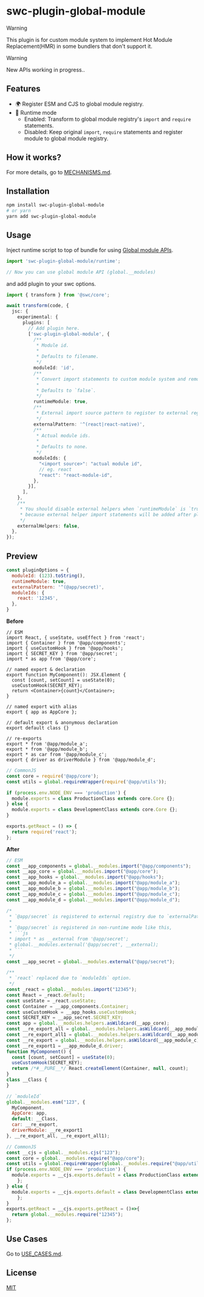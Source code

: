 # swc-plugin-global-module

> [!WARNING]
> This plugin is for custom module system to implement Hot Module Replacement(HMR) in some bundlers that don't support it.

> [!WARNING]
> New APIs working in progress..

## Features

- 🌍 Register ESM and CJS to global module registry.
- 🏃 Runtime mode
  - Enabled: Transform to global module registry's `import` and `require` statements.
  - Disabled: Keep original `import`, `require` statements and register module to global module registry.

## How it works?

For more details, go to [MECHANISMS.md](MECHANISMS.md).

## Installation

```bash
npm install swc-plugin-global-module
# or yarn
yarn add swc-plugin-global-module
```

## Usage

Inject runtime script to top of bundle for using [Global module APIs](./runtime/types.ts).

```ts
import 'swc-plugin-global-module/runtime';

// Now you can use global module API (global.__modules)
```

and add plugin to your swc options.

```ts
import { transform } from '@swc/core';

await transform(code, {
  jsc: {
    experimental: {
      plugins: [
        // Add plugin here.
        ['swc-plugin-global-module', {
          /**
           * Module id.
           * 
           * Defaults to filename.
           */
          moduleId: 'id',
          /**
           * Convert import statements to custom module system and remove export statements.
           *
           * Defaults to `false`.
           */
          runtimeModule: true,
          /**
           * External import source pattern to register to external registry.
           */
          externalPattern: '^(react|react-native)',
          /**
           * Actual module ids.
           *
           * Defaults to none.
           */
          moduleIds: {
            "<import source>": "actual module id",
            // eg. react
            "react": "react-module-id",
          },
        }],
      ],
    },
    /**
     * You should disable external helpers when `runtimeModule` is `true`
     * because external helper import statements will be added after plugin transformation.
     */
    externalHelpers: false,
  },
});
```

## Preview

```js
const pluginOptions = {
  moduleId: (123).toString(),
  runtimeModule: true,
  externalPattern: '^(@app/secret)',
  moduleIds: {
    react: '12345',
  },
}
```

**Before**

```tsx
// ESM
import React, { useState, useEffect } from 'react';
import { Container } from '@app/components';
import { useCustomHook } from '@app/hooks';
import { SECRET_KEY } from '@app/secret';
import * as app from '@app/core';

// named export & declaration
export function MyComponent(): JSX.Element {
  const [count, setCount] = useState(0);
  useCustomHook(SECRET_KEY);
  return <Container>{count}</Container>;
}

// named export with alias
export { app as AppCore };

// default export & anonymous declaration
export default class {}

// re-exports
export * from '@app/module_a';
export * from '@app/module_b';
export * as car from '@app/module_c';
export { driver as driverModule } from '@app/module_d';
```

```js
// CommonJS
const core = require('@app/core');
const utils = global.requireWrapper(require('@app/utils'));

if (process.env.NODE_ENV === 'production') {
  module.exports = class ProductionClass extends core.Core {};
} else {
  module.exports = class DevelopmentClass extends core.Core {};
}

exports.getReact = () => {
  return require('react');
};
```

**After**

```js
// ESM
const __app_components = global.__modules.import("@app/components");
const __app_core = global.__modules.import("@app/core");
const __app_hooks = global.__modules.import("@app/hooks");
const __app_module_a = global.__modules.import("@app/module_a");
const __app_module_b = global.__modules.import("@app/module_b");
const __app_module_c = global.__modules.import("@app/module_c");
const __app_module_d = global.__modules.import("@app/module_d");

/*
 * `@app/secret` is registered to external registry due to `externalPattern` option.
 *
 * `@app/secret` is registered in non-runtime mode like this,
 * ```js
 * import * as __external from '@app/secret';
 * global.__modules.external('@app/secret', __external);
 * ```
 */
const __app_secret = global.__modules.external("@app/secret");

/**
 * `react` replaced due to `moduleIds` option.
 */
const _react = global.__modules.import("12345");
const React = _react.default;
const useState = _react.useState;
const Container = __app_components.Container;
const useCustomHook = __app_hooks.useCustomHook;
const SECRET_KEY = __app_secret.SECRET_KEY;
const app = global.__modules.helpers.asWildcard(__app_core);
const __re_export_all = global.__modules.helpers.asWildcard(__app_module_a);
const __re_export_all1 = global.__modules.helpers.asWildcard(__app_module_b);
const __re_export = global.__modules.helpers.asWildcard(__app_module_c);
const __re_export1 = __app_module_d.driver;
function MyComponent() {
  const [count, setCount] = useState(0);
  useCustomHook(SECRET_KEY);
  return /*#__PURE__*/ React.createElement(Container, null, count);
}
class __Class {
}

// `moduleId`
global.__modules.esm("123", {
  MyComponent,
  AppCore: app,
  default: __Class,
  car: __re_export,
  driverModule: __re_export1
}, __re_export_all, __re_export_all1);
```

```js
// CommonJS
const __cjs = global.__modules.cjs("123");
const core = global.__modules.require("@app/core");
const utils = global.requireWrapper(global.__modules.require("@app/utils"));
if (process.env.NODE_ENV === 'production') {
  module.exports = __cjs.exports.default = class ProductionClass extends core.Core {
    };
} else {
  module.exports = __cjs.exports.default = class DevelopmentClass extends core.Core {
    };
}
exports.getReact = __cjs.exports.getReact = ()=>{
  return global.__modules.require("12345");
};
```

## Use Cases

Go to [USE_CASES.md](./USE_CASES.md).

## License

[MIT](./LICENSE)
